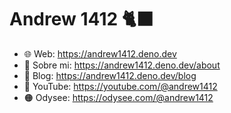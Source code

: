 # Andrew 1412 🐈‍⬛

- 🌐 Web: https://andrew1412.deno.dev
- 🪪 Sobre mi: https://andrew1412.deno.dev/about
- 📖 Blog: https://andrew1412.deno.dev/blog
- 🔴 YouTube: https://youtube.com/@andrew1412
- 🟠 Odysee: https://odysee.com/@andrew1412
